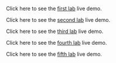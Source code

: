 Click here to see the [first lab](https://gspfr.github.io/Advanced-web-labs/Gabriel-html-css-lab/index.html) live demo.

Click here to see the [second lab](https://gspfr.github.io/Advanced-web-labs/Html-Css-lab/index.html) live demo.

Click here to see the [third lab](https://gspfr.github.io/Advanced-web-labs/bootsrap-lab/index.html) live demo.

Click here to see the [fourth lab](https://gspfr.github.io/Advanced-web-labs/javascript-lab/index.html) live demo.

Click here to see the [fifth lab](https://gspfr.github.io/Advanced-web-labs/JS-Assignement/index.html) live demo.

